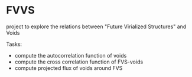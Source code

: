 # FVVS
project to explore the relations between "Future Virialized Structures" and Voids


Tasks:
- compute the autocorrelation function of voids
- compute the cross correlation function of FVS-voids
- compute projected flux of voids around FVS
